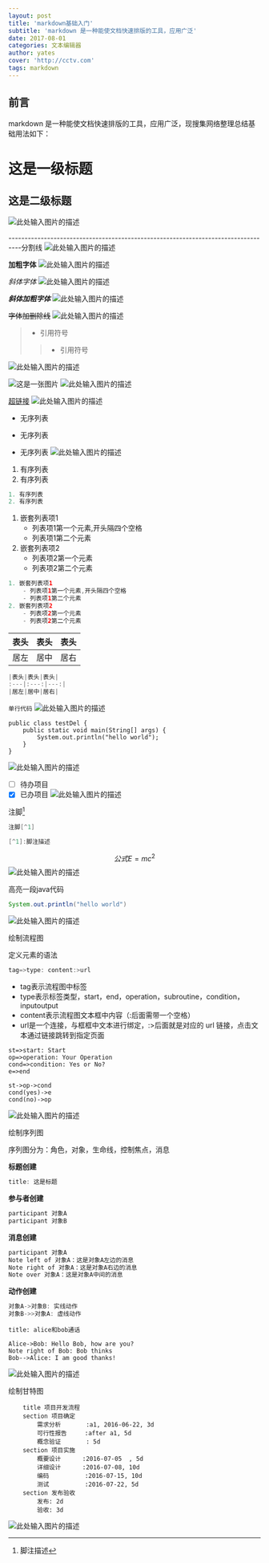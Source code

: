 ```yaml
---
layout: post
title: 'markdown基础入门'
subtitle: 'markdown 是一种能使文档快速排版的工具，应用广泛'
date: 2017-08-01
categories: 文本编辑器
author: yates
cover: 'http://cctv.com'
tags: markdown
---
```


## 前言
markdown 是一种能使文档快速排版的工具，应用广泛，现搜集网络整理总结基础用法如下：

# 这是一级标题
## 这是二级标题
![此处输入图片的描述](http://yatesblog.oss-cn-shenzhen.aliyuncs.com/img/2017-08-01-markdown/1.png)

----------------------------------------------------------------------------------分割线
![此处输入图片的描述](http://yatesblog.oss-cn-shenzhen.aliyuncs.com/img/2017-08-01-markdown/2.png)

**加粗字体**
![此处输入图片的描述](http://yatesblog.oss-cn-shenzhen.aliyuncs.com/img/2017-08-01-markdown/3.png)

*斜体字体*
![此处输入图片的描述](http://yatesblog.oss-cn-shenzhen.aliyuncs.com/img/2017-08-01-markdown/4.png)

***斜体加粗字体***
![此处输入图片的描述](http://yatesblog.oss-cn-shenzhen.aliyuncs.com/img/2017-08-01-markdown/5.png)

~~字体加删除线~~
![此处输入图片的描述](http://yatesblog.oss-cn-shenzhen.aliyuncs.com/img/2017-08-01-markdown/6.png)

> * 引用符号
>> * 引用符号

![此处输入图片的描述](http://yatesblog.oss-cn-shenzhen.aliyuncs.com/img/2017-08-01-markdown/7.png)

![这是一张图片](https://www.zybuluo.com/static/img/toolbar-manager.jpg)
![此处输入图片的描述](http://yatesblog.oss-cn-shenzhen.aliyuncs.com/img/2017-08-01-markdown/8.png)

[超链接](https://www.baidu.com)
![此处输入图片的描述](http://yatesblog.oss-cn-shenzhen.aliyuncs.com/img/2017-08-01-markdown/9.png)

- 无序列表
* 无序列表
+ 无序列表
![此处输入图片的描述](http://yatesblog.oss-cn-shenzhen.aliyuncs.com/img/2017-08-01-markdown/10.png)

1. 有序列表
2. 有序列表

```java
1. 有序列表
2. 有序列表
```

1. 嵌套列表项1
    - 列表项1第一个元素,开头隔四个空格
	- 列表项1第二个元素
2. 嵌套列表项2
    - 列表项2第一个元素
    - 列表项2第二个元素

```java
1. 嵌套列表项1
    - 列表项1第一个元素,开头隔四个空格
	- 列表项1第二个元素
2. 嵌套列表项2
    - 列表项2第一个元素
    - 列表项2第二个元素
```


|表头|表头|表头|
|:---|:---:|---:|
|居左|居中|居右|

```java
|表头|表头|表头|
:---|:---:|---:|
|居左|居中|居右|
```

`单行代码`
![此处输入图片的描述](http://yatesblog.oss-cn-shenzhen.aliyuncs.com/img/2017-08-01-markdown/13.png)


```
public class testDel {
    public static void main(String[] args) {
        System.out.println("hello world");
    }
}
```

![此处输入图片的描述](http://yatesblog.oss-cn-shenzhen.aliyuncs.com/img/2017-08-01-markdown/14.png)

- [ ] 待办项目
- [x] 已办项目
![此处输入图片的描述](http://yatesblog.oss-cn-shenzhen.aliyuncs.com/img/2017-08-01-markdown/15.png)

注脚[^1]

```java
注脚[^1]
```

[^1]:脚注描述

```java
[^1]:脚注描述
```

$$ 公式E=mc^2 $$
![此处输入图片的描述](http://yatesblog.oss-cn-shenzhen.aliyuncs.com/img/2017-08-01-markdown/17.png)

高亮一段java代码
```java
System.out.println("hello world")
```
![此处输入图片的描述](http://yatesblog.oss-cn-shenzhen.aliyuncs.com/img/2017-08-01-markdown/18.png)

绘制流程图

定义元素的语法
```java
tag=>type: content:>url
```

- tag表示流程图中标签
- type表示标签类型，start，end，operation，subroutine，condition，inputoutput
- content表示流程图文本框中内容（:后面需带一个空格）
- url是一个连接，与框框中文本进行绑定，:>后面就是对应的 url 链接，点击文本通过链接跳转到指定页面

```flow
st=>start: Start
op=>operation: Your Operation
cond=>condition: Yes or No?
e=>end

st->op->cond
cond(yes)->e
cond(no)->op
```

![此处输入图片的描述](http://yatesblog.oss-cn-shenzhen.aliyuncs.com/img/2017-08-01-markdown/19.png)

绘制序列图

序列图分为：角色，对象，生命线，控制焦点，消息

**标题创建**
```java
title: 这是标题
```

**参与者创建**
```java
participant 对象A
participant 对象B
```


**消息创建**
```java
participant 对象A
Note left of 对象A：这是对象A左边的消息
Note right of 对象A：这是对象A右边的消息
Note over 对象A：这是对象A中间的消息
```

**动作创建**
```java
对象A->对象B: 实线动作
对象B->>对象A: 虚线动作
```

```seq
title: alice和bob通话

Alice->Bob: Hello Bob, how are you?
Note right of Bob: Bob thinks
Bob-->Alice: I am good thanks!
```

![此处输入图片的描述](http://yatesblog.oss-cn-shenzhen.aliyuncs.com/img/2017-08-01-markdown/20.png)

绘制甘特图

```gantt
    title 项目开发流程
    section 项目确定
        需求分析       :a1, 2016-06-22, 3d
        可行性报告     :after a1, 5d
        概念验证       : 5d
    section 项目实施
        概要设计      :2016-07-05  , 5d
        详细设计      :2016-07-08, 10d
        编码          :2016-07-15, 10d
        测试          :2016-07-22, 5d
    section 发布验收
        发布: 2d
        验收: 3d
```

![此处输入图片的描述](http://yatesblog.oss-cn-shenzhen.aliyuncs.com/img/2017-08-01-markdown/21.png)

